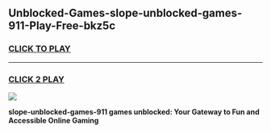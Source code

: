 
## Unblocked-Games-slope-unblocked-games-911-Play-Free-bkz5c
<h3>
<a href="https://premium76.site?title=slope-unblocked-games-911&ref=20A">CLICK TO PLAY</a></h3>
<hr>

<h3>
<a href="https://premium76.site?title=slope-unblocked-games-911&ref=20A">CLICK 2 PLAY</a>
  
</h3>

<a href="https://premium76.site?title=slope-unblocked-games-911&ref=20A"><img src="https://clearcache.store/games.png"></a>


**slope-unblocked-games-911 games unblocked: Your Gateway to Fun and Accessible Online Gaming**
